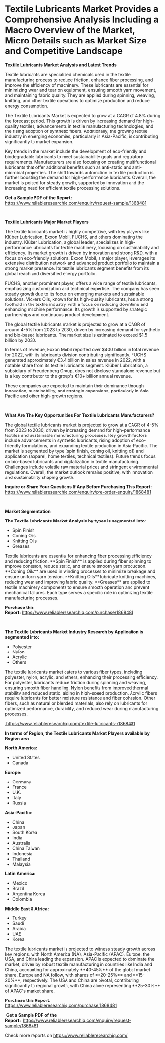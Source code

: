 <p><h1>Textile Lubricants Market Provides a Comprehensive Analysis Including a Macro Overview of the Market, Micro Details such as Market Size and Competitive Landscape</h1></p><p><strong>Textile Lubricants Market Analysis and Latest Trends</strong></p>
<p><p>Textile lubricants are specialized chemicals used in the textile manufacturing process to reduce friction, enhance fiber processing, and improve the efficiency of machinery. These lubricants are essential for minimizing wear and tear on equipment, ensuring smooth yarn movement, and maintaining fabric quality. They are applied during spinning, weaving, knitting, and other textile operations to optimize production and reduce energy consumption.</p><p>The Textile Lubricants Market is expected to grow at a CAGR of 4.8% during the forecast period. This growth is driven by increasing demand for high-quality textiles, advancements in textile manufacturing technologies, and the rising adoption of synthetic fibers. Additionally, the growing textile industry in emerging economies, particularly in Asia-Pacific, is contributing significantly to market expansion.</p><p>Key trends in the market include the development of eco-friendly and biodegradable lubricants to meet sustainability goals and regulatory requirements. Manufacturers are also focusing on creating multifunctional lubricants that offer additional benefits such as anti-static and anti-microbial properties. The shift towards automation in textile production is further boosting the demand for high-performance lubricants. Overall, the market is poised for steady growth, supported by innovation and the increasing need for efficient textile processing solutions.</p></p>
<p><strong>Get a Sample PDF of the Report:&nbsp;</strong> <a href="https://www.reliableresearchiq.com/enquiry/request-sample/1868481?utm_campaign=121&utm_medium=2&utm_source=Github&utm_content=ia&utm_term=25012025&utm_id=textile-lubricants">https://www.reliableresearchiq.com/enquiry/request-sample/1868481</a></p>
<p>&nbsp;</p>
<p><strong>Textile Lubricants Major Market Players</strong></p>
<p><p>The textile lubricants market is highly competitive, with key players like Klüber Lubrication, Exxon Mobil, FUCHS, and others dominating the industry. Klüber Lubrication, a global leader, specializes in high-performance lubricants for textile machinery, focusing on sustainability and efficiency. Its market growth is driven by innovation and strong R&D, with a focus on eco-friendly solutions. Exxon Mobil, a major player, leverages its extensive distribution network and advanced product portfolio to maintain a strong market presence. Its textile lubricants segment benefits from its global reach and diversified energy portfolio.</p><p>FUCHS, another prominent player, offers a wide range of textile lubricants, emphasizing customization and technical expertise. The company has seen steady growth due to its focus on emerging markets and sustainable solutions. Vickers Oils, known for its high-quality lubricants, has a strong foothold in the textile industry, with a focus on reducing downtime and enhancing machine performance. Its growth is supported by strategic partnerships and continuous product development.</p><p>The global textile lubricants market is projected to grow at a CAGR of around 4-5% from 2023 to 2030, driven by increasing demand for synthetic and bio-based lubricants. The market size is estimated to exceed $1.5 billion by 2030.</p><p>In terms of revenue, Exxon Mobil reported over $400 billion in total revenue for 2022, with its lubricants division contributing significantly. FUCHS generated approximately €3.4 billion in sales revenue in 2022, with a notable share from its textile lubricants segment. Klüber Lubrication, a subsidiary of Freudenberg Group, does not disclose standalone revenue but is a key contributor to the group's €10+ billion annual revenue.</p><p>These companies are expected to maintain their dominance through innovation, sustainability, and strategic expansions, particularly in Asia-Pacific and other high-growth regions.</p></p>
<p>&nbsp;</p>
<p><strong>What Are The Key Opportunities For Textile Lubricants Manufacturers?</strong></p>
<p><p>The global textile lubricants market is projected to grow at a CAGR of 4-5% from 2023 to 2030, driven by increasing demand for high-performance textiles and sustainable manufacturing processes. Key growth factors include advancements in synthetic lubricants, rising adoption of eco-friendly formulations, and expanding textile production in Asia-Pacific. The market is segmented by type (spin finish, coning oil, knitting oil) and application (apparel, home textiles, technical textiles). Future trends focus on bio-based lubricants and digitalization in textile manufacturing. Challenges include volatile raw material prices and stringent environmental regulations. Overall, the market outlook remains positive, with innovation and sustainability shaping growth.</p></p>
<p><strong>Inquire or Share Your Questions If Any Before Purchasing This Report:</strong> <a href="https://www.reliableresearchiq.com/enquiry/pre-order-enquiry/1868481?utm_campaign=121&utm_medium=2&utm_source=Github&utm_content=ia&utm_term=25012025&utm_id=textile-lubricants">https://www.reliableresearchiq.com/enquiry/pre-order-enquiry/1868481</a></p>
<p>&nbsp;</p>
<p><strong>Market Segmentation</strong></p>
<p><strong>The Textile Lubricants Market Analysis by types is segmented into:</strong></p>
<p><ul><li>Spin Finish</li><li>Coning Oils</li><li>Knitting Oils</li><li>Greases</li></ul></p>
<p><p>Textile lubricants are essential for enhancing fiber processing efficiency and reducing friction. **Spin Finish** is applied during fiber spinning to improve cohesion, reduce static, and ensure smooth yarn production. **Coning Oils** are used in winding processes to minimize breakage and ensure uniform yarn tension. **Knitting Oils** lubricate knitting machines, reducing wear and improving fabric quality. **Greases** are applied to textile machinery components to ensure smooth operation and prevent mechanical failures. Each type serves a specific role in optimizing textile manufacturing processes.</p></p>
<p><strong>Purchase this Report:&nbsp;</strong><a href="https://www.reliableresearchiq.com/purchase/1868481?utm_campaign=121&utm_medium=2&utm_source=Github&utm_content=ia&utm_term=25012025&utm_id=textile-lubricants">https://www.reliableresearchiq.com/purchase/1868481</a></p>
<p>&nbsp;</p>
<p><strong>The Textile Lubricants Market Industry Research by Application is segmented into:</strong></p>
<p><ul><li>Polyester</li><li>Nylon</li><li>Acrylic</li><li>Others</li></ul></p>
<p><p>The textile lubricants market caters to various fiber types, including polyester, nylon, acrylic, and others, enhancing their processing efficiency. For polyester, lubricants reduce friction during spinning and weaving, ensuring smooth fiber handling. Nylon benefits from improved thermal stability and reduced static, aiding in high-speed production. Acrylic fibers require lubricants for better moisture resistance and fiber cohesion. Other fibers, such as natural or blended materials, also rely on lubricants for optimized performance, durability, and reduced wear during manufacturing processes.</p></p>
<p><a href="https://www.reliableresearchiq.com/textile-lubricants-r1868481?utm_campaign=121&utm_medium=2&utm_source=Github&utm_content=ia&utm_term=25012025&utm_id=textile-lubricants">&nbsp;https://www.reliableresearchiq.com/textile-lubricants-r1868481</a></p>
<p><strong>In terms of Region, the Textile Lubricants Market Players available by Region are:</strong></p>
<p>
    <p> <strong> North America: </strong>
        <ul>
            <li>United States</li>
            <li>Canada</li>
        </ul>
        </p> 
    <p> <strong> Europe: </strong>
        <ul>
            <li>Germany</li>
            <li>France</li>
            <li>U.K.</li>
            <li>Italy</li>
            <li>Russia</li>
        </ul>
        </p> 
    <p> <strong> Asia-Pacific: </strong>
        <ul>
            <li>China</li>
            <li>Japan</li>
            <li>South Korea</li>
            <li>India</li>
            <li>Australia</li>
            <li>China Taiwan</li>
            <li>Indonesia</li>
            <li>Thailand</li>
            <li>Malaysia</li>
        </ul>
        </p> 
    <p> <strong> Latin America: </strong>
        <ul>
            <li>Mexico</li>
            <li>Brazil</li>
            <li>Argentina Korea</li>
            <li>Colombia</li>
        </ul>
        </p> 
    <p> <strong> Middle East & Africa: </strong>
        <ul>
            <li>Turkey</li>
            <li>Saudi</li>
            <li>Arabia</li>
            <li>UAE</li>
            <li>Korea</li>
        </ul>
    </p>
    </p>
<p><p>The textile lubricants market is projected to witness steady growth across key regions, with North America (NA), Asia-Pacific (APAC), Europe, the USA, and China leading the expansion. APAC is expected to dominate the market, driven by robust textile manufacturing in countries like India and China, accounting for approximately **40-45%** of the global market share. Europe and NA follow, with shares of **20-25%** and **15-20%**, respectively. The USA and China are pivotal, contributing significantly to regional growth, with China alone representing **25-30%** of APAC's market share.</p></p>
<p><strong>Purchase this Report: </strong><a href="https://www.reliableresearchiq.com/purchase/1868481?utm_campaign=121&utm_medium=2&utm_source=Github&utm_content=ia&utm_term=25012025&utm_id=textile-lubricants">https://www.reliableresearchiq.com/purchase/1868481</a></p>
<p>&nbsp;<strong>Get a Sample PDF of the Report:&nbsp;&nbsp;</strong><a href="https://www.reliableresearchiq.com/enquiry/request-sample/1868481?utm_campaign=121&utm_medium=2&utm_source=Github&utm_content=ia&utm_term=25012025&utm_id=textile-lubricants">https://www.reliableresearchiq.com/enquiry/request-sample/1868481</a></p>
<p><strong></strong></p>
<p>Check more reports on <a href="https://www.reliableresearchiq.com/?utm_campaign=121&utm_medium=2&utm_source=Github&utm_content=ia&utm_term=25012025&utm_id=textile-lubricants">https://www.reliableresearchiq.com/</a></p>